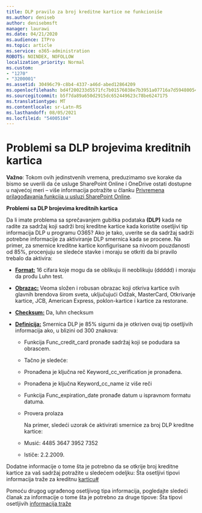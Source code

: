 ```yaml
---
title: DLP pravilo za broj kreditne kartice ne funkcioniše
ms.author: deniseb
author: denisebmsft
manager: laurawi
ms.date: 04/21/2020
ms.audience: ITPro
ms.topic: article
ms.service: o365-administration
ROBOTS: NOINDEX, NOFOLLOW
localization_priority: Normal
ms.custom:
- "1270"
- "3200001"
ms.assetid: 30496c79-c8b4-4337-a46d-abed12864209
ms.openlocfilehash: bd4f200233d5571fc7b01576038e7b3951a07716a7d5948005418d2896291ee5
ms.sourcegitcommit: b5f7da89a650d2915dc652449623c78be6247175
ms.translationtype: MT
ms.contentlocale: sr-Latn-RS
ms.lasthandoff: 08/05/2021
ms.locfileid: "54005104"
---
```

# <a name="dlp-issues-with-credit-card-numbers"></a>Problemi sa DLP brojevima kreditnih kartica

**Važno**: Tokom ovih jedinstvenih vremena, preduzimamo sve korake da bismo se uverili da će usluge SharePoint Online i OneDrive ostati dostupne u najvećoj meri – više informacija potražite u članku [Privremena prilagođavanja funkcija u usluzi SharePoint Online](https://aka.ms/ODSPAdjustments).

**Problemi sa DLP brojevima kreditnih kartica**

Da li imate problema sa sprečavanjem gubitka podataka **(DLP)** kada ne radite za sadržaj koji sadrži broj kreditne kartice kada koristite osetljivi tip informacija DLP u programu O365?  Ako je tako, uverite se da sadržaj sadrži potrebne informacije za aktiviranje DLP smernica kada se procene. Na primer,  za smernice kreditne kartice konfigurisane sa nivoom pouzdanosti od 85%, procenjuju se sledeće stavke i moraju se otkriti da bi pravilo trebalo da aktivira:
  
- **[Format:](https://docs.microsoft.com/microsoft-365/compliance/sensitive-information-type-entity-definitions#format-19)** 16 cifara koje mogu da se oblikuju ili neoblikuju (ddddd) i moraju da prođu Luhn test.

- **[Obrazac:](https://docs.microsoft.com/microsoft-365/compliance/sensitive-information-type-entity-definitions#pattern-19)** Veoma složen i robusan obrazac koji otkriva kartice svih glavnih brendova širom sveta, uključujući Odžak, MasterCard, Otkrivanje kartice, JCB, American Express, poklon-kartice i kartice za restorane.

- **[Checksum:](https://docs.microsoft.com/microsoft-365/compliance/sensitive-information-type-entity-definitions#checksum-19)** Da, luhn checksum

- **[Definicija:](https://docs.microsoft.com/microsoft-365/compliance/sensitive-information-type-entity-definitions#definition-19)** Smernica DLP je 85% sigurni da je otkriven ovaj tip osetljivih informacija ako, u blizini od 300 znakova:

  - Funkcija Func_credit_card pronađe sadržaj koji se podudara sa obrascem.

  - Tačno je sledeće:

  - Pronađena je ključna reč Keyword_cc_verification je pronađena.

  - Pronađena je ključna Keyword_cc_name iz više reči

  - Funkcija Func_expiration_date pronađe datum u ispravnom formatu datuma.

  - Provera prolaza

    Na primer, sledeći uzorak će aktivirati smernice za broj DLP kreditne kartice:

  - Musić: 4485 3647 3952 7352
  
  - Ističe: 2.2.2009.

Dodatne informacije o tome  šta je potrebno da se otkrije broj kreditne kartice za vaš sadržaj potražite u sledećem odeljku: Šta osetljivi tipovi informacija traže za kreditnu [karticu#](https://docs.microsoft.com/microsoft-365/compliance/sensitive-information-type-entity-definitions#credit-card-number)
  
Pomoću drugog ugrađenog osetljivog tipa informacija, pogledajte sledeći članak za informacije o tome šta je potrebno za druge tipove: Šta tipovi osetljivih [informacija traže](https://docs.microsoft.com/microsoft-365/compliance/sensitive-information-type-entity-definitions)
  